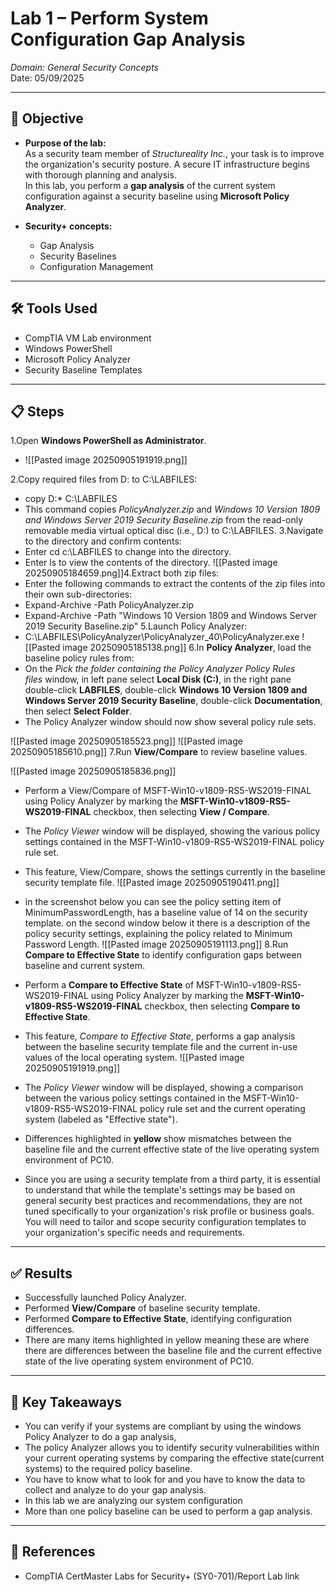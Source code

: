 # Lab 1 – Perform System Configuration Gap Analysis

_Domain: General Security Concepts_  
Date: 05/09/2025

---

## 🎯 Objective
- **Purpose of the lab:**  
    As a security team member of _Structureality Inc._, your task is to improve the organization's security posture. A secure IT infrastructure begins with thorough planning and analysis.  
    In this lab, you perform a **gap analysis** of the current system configuration against a security baseline using **Microsoft Policy Analyzer**.
    
- **Security+ concepts:**
    - Gap Analysis
    - Security Baselines
    - Configuration Management

---

## 🛠️ Tools Used
- CompTIA VM Lab environment
- Windows PowerShell
- Microsoft Policy Analyzer
- Security Baseline Templates

---

## 📋 Steps

 1.Open **Windows PowerShell as Administrator**.
- ![[Pasted image 20250905191919.png]]
 
2.Copy required files from D: to C:\LABFILES:
- copy D:\* C:\LABFILES
- This command copies _PolicyAnalyzer.zip_ and _Windows 10 Version 1809 and Windows  Server 2019 Security Baseline.zip_ from the read-only removable media virtual optical disc (i.e., D:) to C:\LABFILES.
3.Navigate to the directory and confirm contents:
- Enter cd c:\LABFILES to change into the directory.
- Enter ls to view the contents of the directory.
 ![[Pasted image 20250905184659.png]]4.Extract both zip files:
- Enter the following commands to extract the contents of the zip files into their own sub-directories:
- Expand-Archive -Path PolicyAnalyzer.zip
- Expand-Archive -Path "Windows 10 Version 1809 and Windows Server 2019 Security Baseline.zip"
5.Launch Policy Analyzer:
- C:\LABFILES\PolicyAnalyzer\PolicyAnalyzer_40\PolicyAnalyzer.exe
![[Pasted image 20250905185138.png]]
6.In **Policy Analyzer**, load the baseline policy rules from:
- On the _Pick the folder containing the Policy Analyzer Policy Rules files_ window, in left pane select **Local Disk (C:)**, in the right pane double-click **LABFILES**, double-click **Windows 10 Version 1809 and Windows Server 2019 Security Baseline**, double-click **Documentation**, then select **Select Folder**.
- The Policy Analyzer window should now show several policy rule sets.

![[Pasted image 20250905185523.png]]
![[Pasted image 20250905185610.png]]
7.Run **View/Compare** to review baseline values.

![[Pasted image 20250905185836.png]]
- Perform a View/Compare of MSFT-Win10-v1809-RS5-WS2019-FINAL using Policy Analyzer by marking the **MSFT-Win10-v1809-RS5-WS2019-FINAL** checkbox, then selecting **View / Compare**.

- The _Policy Viewer_ window will be displayed, showing the various policy settings contained in the MSFT-Win10-v1809-RS5-WS2019-FINAL policy rule set.

- This feature, View/Compare, shows the settings currently in the baseline security template file.
![[Pasted image 20250905190411.png]]
- in the screenshot below you can see the policy setting item of MinimumPasswordLength, has a baseline value of 14 on the security template. on the second window below it there is a description of the policy security settings, explaining the policy related to Minimum Password Length.
![[Pasted image 20250905191113.png]]
8.Run **Compare to Effective State** to identify configuration gaps between baseline and current system.
- Perform a **Compare to Effective State** of MSFT-Win10-v1809-RS5-WS2019-FINAL using Policy Analyzer by marking the **MSFT-Win10-v1809-RS5-WS2019-FINAL** checkbox, then selecting **Compare to Effective State**.

- This feature, _Compare to Effective State_, performs a gap analysis between the baseline security template file and the current in-use values of the local operating system.
![[Pasted image 20250905191919.png]]
- The _Policy Viewer_ window will be displayed, showing a comparison between the various policy settings contained in the MSFT-Win10-v1809-RS5-WS2019-FINAL policy rule set and the current operating system (labeled as "Effective state").
- Differences highlighted in **yellow** show mismatches between the baseline file and the current effective state of the live operating system environment of PC10.
- Since you are using a security template from a third party, it is essential to understand that while the template's settings may be based on general security best practices and recommendations, they are not tuned specifically to your organization's risk profile or business goals. You will need to tailor and scope security configuration templates to your organization's specific needs and requirements.
---

## ✅ Results
- Successfully launched Policy Analyzer.
- Performed **View/Compare** of baseline security template.
- Performed **Compare to Effective State**, identifying configuration differences.
- There are many items highlighted in yellow meaning these are where there are differences between the baseline file and the current effective state of the live operating system environment of PC10.

---

## 🧠 Key Takeaways
- You can verify if your systems are compliant by using the windows Policy Analyzer to do a gap analysis,
- The policy Analyzer allows you to identify security vulnerabilities within your current operating systems by comparing the effective state(current systems) to the required policy baseline.
- You have to know what to look for and you have to know the data to collect and analyze to do your gap analysis.
- In this lab we are analyzing our system configuration
- More than one policy baseline can be used to perform a gap analysis.


---

## 🔗 References
- CompTIA CertMaster Labs for Security+ (SY0-701)/Report Lab link
